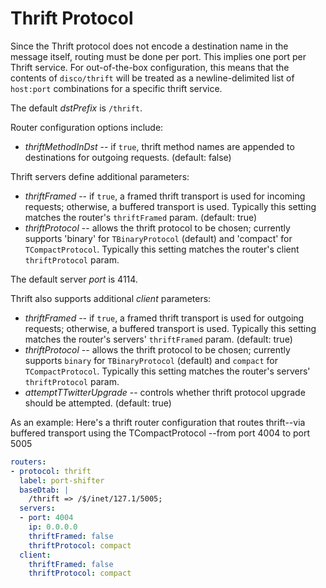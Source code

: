 # Thrift Protocol

Since the Thrift protocol does not encode a destination name in the message
itself, routing must be done per port. This implies one port per Thrift
service. For out-of-the-box configuration, this means that the contents of
`disco/thrift` will be treated as a newline-delimited list of `host:port`
combinations for a specific thrift service.

The default _dstPrefix_ is `/thrift`.

Router configuration options include:
* *thriftMethodInDst* -- if `true`, thrift method names are appended to
  destinations for outgoing requests. (default: false)

Thrift servers define additional parameters:

* *thriftFramed* -- if `true`, a framed thrift transport is used for incoming
  requests; otherwise, a buffered transport is used. Typically this setting
  matches the router's `thriftFramed` param. (default: true)
* *thriftProtocol* -- allows the thrift protocol to be chosen;
   currently supports 'binary' for `TBinaryProtocol` (default) and
   'compact' for `TCompactProtocol`. Typically this setting matches
   the router's client `thriftProtocol` param.

The default server _port_ is 4114.

Thrift also supports additional *client* parameters:

* *thriftFramed* -- if `true`, a framed thrift transport is used for outgoing
  requests; otherwise, a buffered transport is used. Typically this setting
  matches the router's servers' `thriftFramed` param. (default: true)
* *thriftProtocol* -- allows the thrift protocol to be chosen;
   currently supports `binary` for `TBinaryProtocol` (default) and
   `compact` for `TCompactProtocol`. Typically this setting matches
   the router's servers' `thriftProtocol` param.
* *attemptTTwitterUpgrade* -- controls whether thrift protocol upgrade should be
   attempted.  (default: true)

As an example: Here's a thrift router configuration that routes thrift--via
buffered transport using the TCompactProtocol --from port 4004 to port 5005

```yaml
routers:
- protocol: thrift
  label: port-shifter
  baseDtab: |
    /thrift => /$/inet/127.1/5005;
  servers:
  - port: 4004
    ip: 0.0.0.0
    thriftFramed: false
    thriftProtocol: compact
  client:
    thriftFramed: false
    thriftProtocol: compact
```